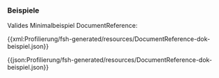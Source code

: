 ### Beispiele

Valides Minimalbeispiel DocumentReference:

{{xml:Profilierung/fsh-generated/resources/DocumentReference-dok-beispiel.json}}

{{json:Profilierung/fsh-generated/resources/DocumentReference-dok-beispiel.json}}
